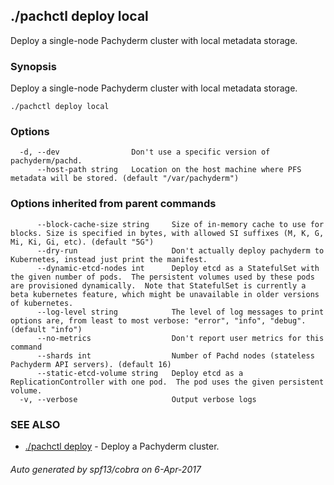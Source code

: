 ## ./pachctl deploy local

Deploy a single-node Pachyderm cluster with local metadata storage.

### Synopsis


Deploy a single-node Pachyderm cluster with local metadata storage.

```
./pachctl deploy local
```

### Options

```
  -d, --dev                Don't use a specific version of pachyderm/pachd.
      --host-path string   Location on the host machine where PFS metadata will be stored. (default "/var/pachyderm")
```

### Options inherited from parent commands

```
      --block-cache-size string     Size of in-memory cache to use for blocks. Size is specified in bytes, with allowed SI suffixes (M, K, G, Mi, Ki, Gi, etc). (default "5G")
      --dry-run                     Don't actually deploy pachyderm to Kubernetes, instead just print the manifest.
      --dynamic-etcd-nodes int      Deploy etcd as a StatefulSet with the given number of pods.  The persistent volumes used by these pods are provisioned dynamically.  Note that StatefulSet is currently a beta kubernetes feature, which might be unavailable in older versions of kubernetes.
      --log-level string            The level of log messages to print options are, from least to most verbose: "error", "info", "debug". (default "info")
      --no-metrics                  Don't report user metrics for this command
      --shards int                  Number of Pachd nodes (stateless Pachyderm API servers). (default 16)
      --static-etcd-volume string   Deploy etcd as a ReplicationController with one pod.  The pod uses the given persistent volume.
  -v, --verbose                     Output verbose logs
```

### SEE ALSO
* [./pachctl deploy](./pachctl_deploy.md)	 - Deploy a Pachyderm cluster.

###### Auto generated by spf13/cobra on 6-Apr-2017

